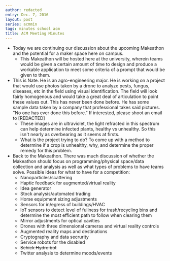```yaml
---
author: redacted
entry: Dec. 7, 2016
layout: post
series: acmmin
tags: minutes school acm
title: ACM Meeting Minutes
---
```


- Today we are continuing our discussion about the upcoming Makeathon and the
  potential for a maker space here on campus.
  - This Makeathon will be hosted here at the university, wherein teams would be
    given a certain amount of time to design and produce a workable application
    to meet some criteria of a prompt that would be given to them.
- This is Nate. He is an agro-engineering major. He is working on a project that
  would use photos taken by a drone to analyze pests, fungus, diseases, etc in
  the field using visual identification. The field will look fairly homogenous
  and would take a great deal of articulation to point these values out. This
  has never been done before. He has some sample data taken by a company that
  professional takes said pictures. "No one has ever done this before." If
  interested, please shoot an email to [REDACTED]
  - These images are in ultraviolet, the light refracted in this spectrum can
    help determine infected plants, healthy vs unhealthy. So this isn't nearly
    as overbearing as it seems at firsts.
  - What is the project trying to do? To come up with a method to determine if a
    crop is unhealthy, why, and determine the proper remedy for this problem.
- Back to the Makeathon. There was much discussion of whether the Makeathon
  should focus on programming/physical space/data collection and analysis as
  well as what types of problems to have teams solve. Possible ideas for what to
  have for a competition:
  - Nanoparticles/scattering
  - Haptic feedback for augmented/virtual reality
  - Idea generator
  - Stock analysis/automated trading
  - Horse equipment sizing adjustments
  - Sensors for in/egress of buildings/HVAC
  - IoT sensors to detect level of fullness for trash/recycling bins and
    determine the most efficient path to follow when clearing them
  - Mirror adjustments for optical cavities
  - Drones with three dimensional cameras and virtual reality controls
  - Augmented reality maps and destinations
  - Cryptography and data secrurity
  - Service robots for the disabled
  - ~~Schick Hydro bot~~
  - Twitter analysis to determine moods/events
